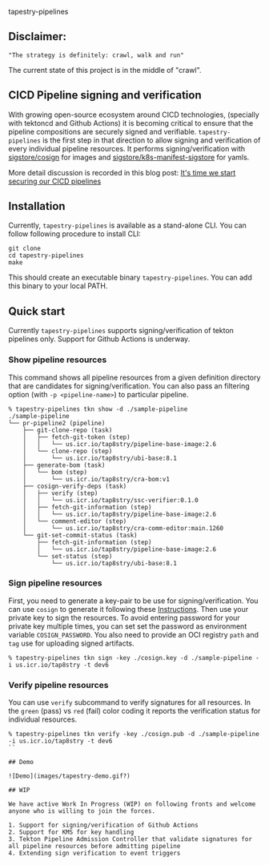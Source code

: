 tapestry-pipelines

**Disclaimer:**
---------------

```
"The strategy is definitely: crawl, walk and run"
```
The current state of this project is in the middle of "crawl". 


## CICD Pipeline signing and verification

With growing open-source ecosystem around CICD technologies, (specially with tektoncd and Github Actions) it is becoming critical to ensure that the pipeline compositions are securely signed and verifiable. `tapestry-pipelines` is the first step in that direction to allow signing and verification of every individual pipeline resources. It performs signing/verification with [sigstore/cosign](https://github.com/sigstore/cosign) for images and [sigstore/k8s-manifest-sigstore](https://github.com/sigstore/k8s-manifest-sigstore) for yamls.

More detail discussion is recorded in this blog post: [It's time we start securing our CICD pipelines](https://nadgowdas.github.io/blog/2021/pipeline-security/)

## Installation

Currently, `tapestry-pipelines` is available as a stand-alone CLI. You can follow following procedure to install CLI:

```
git clone 
cd tapestry-pipelines 
make
```

This should create an executable binary `tapestry-pipelines`. You can add this binary to your local PATH.

## Quick start

Currently `tapestry-pipelines` supports signing/verification of tekton pipelines only. Support for Github Actions is underway. 

### Show pipeline resources
This command shows all pipeline resources from a given definition directory that are candidates for signing/verification. You can also pass an filtering option (with `-p <pipeline-name>`) to particular pipeline.

```
% tapestry-pipelines tkn show -d ./sample-pipeline
./sample-pipeline
└── pr-pipeline2 (pipeline)
    ├── git-clone-repo (task)
    │   ├── fetch-git-token (step)
    │   │   └── us.icr.io/tap8stry/pipeline-base-image:2.6
    │   └── clone-repo (step)
    │       └── us.icr.io/tap8stry/ubi-base:8.1
    ├── generate-bom (task)
    │   └── bom (step)
    │       └── us.icr.io/tap8stry/cra-bom:v1
    ├── cosign-verify-deps (task)
    │   ├── verify (step)
    │   │   └── us.icr.io/tap8stry/ssc-verifier:0.1.0
    │   ├── fetch-git-information (step)
    │   │   └── us.icr.io/tap8stry/pipeline-base-image:2.6
    │   └── comment-editor (step)
    │       └── us.icr.io/tap8stry/cra-comm-editor:main.1260
    └── git-set-commit-status (task)
        ├── fetch-git-information (step)
        │   └── us.icr.io/tap8stry/pipeline-base-image:2.6
        └── set-status (step)
            └── us.icr.io/tap8stry/ubi-base:8.1
```

### Sign pipeline resources
First, you need to generate a key-pair to be use for signing/verification. You can use `cosign` to generate it following these [Instructions](https://github.com/sigstore/cosign#generate-a-keypair). Then use your private key to sign the resources. To avoid entering password for your private key multiple times, you can set set the password as environment variable `COSIGN_PASSWORD`. You also need to provide an OCI registry `path` and `tag` use for uploading signed artifacts. 

```
% tapestry-pipelines tkn sign -key ./cosign.key -d ./sample-pipeline -i us.icr.io/tap8stry -t dev6
```

### Verify pipeline resources
You can use `verify` subcommand to verify signatures for all resources. In the `green` (pass) vs `red` (fail) color coding it reports the verification status for individual resources.

```
% tapestry-pipelines tkn verify -key ./cosign.pub -d ./sample-pipeline -i us.icr.io/tap8stry -t dev6
``

## Demo

![Demo](images/tapestry-demo.gif?)

## WIP

We have active Work In Progress (WIP) on following fronts and welcome anyone who is willing to join the forces. 

1. Support for signing/verification of Github Actions
2. Support for KMS for key handling
3. Tekton Pipeline Admission Controller that validate signatures for all pipeline resources before admitting pipeline
4. Extending sign verification to event triggers


